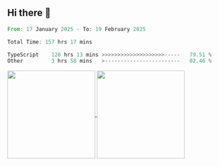 ## Hi there 👋
<!--START_SECTION:waka-->

```rust
From: 17 January 2025 - To: 19 February 2025

Total Time: 157 hrs 17 mins

TypeScript    128 hrs 13 mins >>>>>>>>>>>>>>>>>>>>-----   79.51 %
Other         3 hrs 58 mins   >------------------------   02.46 %
```

<!--END_SECTION:waka-->

<a href="https://github.com/anuraghazra/github-readme-stats">
  <img height=200 align="center" src="https://github-readme-stats.vercel.app/api/top-langs/?username=paulgeorge35&layout=donut&langs_count=5&theme=transparent" />
</a>
<a href="https://github.com/anuraghazra/convoychat">
  <img height=200 align="center" src="https://github-readme-stats.vercel.app/api?username=paulgeorge35&show_icons=true&show=prs_merged&theme=transparent&rank_icon=github" />
</a>
